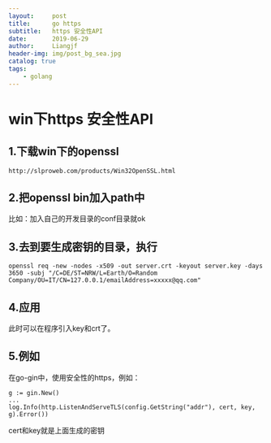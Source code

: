 ```yaml
---
layout:     post                  
title:      go https
subtitle:   https 安全性API
date:       2019-06-29
author:     Liangjf                  
header-img: img/post_bg_sea.jpg
catalog: true                      
tags:                       
    - golang
---
```


# win下https 安全性API
## 1.下载win下的openssl

`http://slproweb.com/products/Win32OpenSSL.html`

## 2.把openssl bin加入path中
比如：加入自己的开发目录的conf目录就ok

## 3.去到要生成密钥的目录，执行

	openssl req -new -nodes -x509 -out server.crt -keyout server.key -days 3650 -subj "/C=DE/ST=NRW/L=Earth/O=Random Company/OU=IT/CN=127.0.0.1/emailAddress=xxxxx@qq.com"

## 4.应用
此时可以在程序引入key和crt了。

## 5.例如
在go-gin中，使用安全性的https，例如：

	g := gin.New()
	...
	log.Info(http.ListenAndServeTLS(config.GetString("addr"), cert, key, g).Error())

cert和key就是上面生成的密钥


